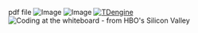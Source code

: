 pdf file
![Image](http://i.imgur.com/AjQIOik.jpg)
![Image](http://i.imgur.com/C:\Users\student\Desktop.jpg)
[![TDengine](TDenginelogo.png)](https://www.taosdata.com)
![Coding at the whiteboard - from HBO's Silicon Valley](https://d3j2pkmjtin6ou.cloudfront.net/coding-at-the-whiteboard-silicon-valley.png)
